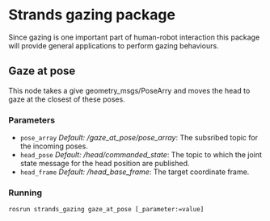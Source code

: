# Strands gazing package
Since gazing is one important part of human-robot interaction this package will provide general applications to perform gazing behaviours.

## Gaze at pose
This node takes a give geometry_msgs/PoseArry and moves the head to gaze at the closest of these poses.

### Parameters
* `pose_array` _Default: /gaze_at_pose/pose_array_: The subsribed topic for the incoming poses.
* `head_pose` _Default: /head/commanded_state_: The topic to which the joint state message for the head position are published.
* `head_frame` _Default: /head_base_frame_: The target coordinate frame.

### Running
```
rosrun strands_gazing gaze_at_pose [_parameter:=value]
```
